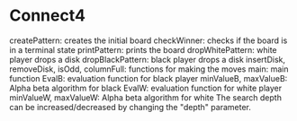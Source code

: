 # Connect4

createPattern: creates the initial board
checkWinner: checks if the board is in a terminal state
printPattern: prints the board
dropWhitePattern: white player drops a disk
dropBlackPattern: black player drops a disk
insertDisk, removeDisk, isOdd, columnFull: functions for making the moves
main: main function
EvalB: evaluation function for black player
minValueB, maxValueB: Alpha beta algorithm for black
EvalW: evaluation function for white player
minValueW, maxValueW: Alpha beta algorithm for white
The search depth can be increased/decreased by changing the "depth" parameter.

